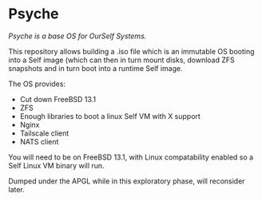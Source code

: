 # Psyche

*Psyche is a base OS for OurSelf Systems.*

This repository allows building a .iso file which is an immutable OS booting into a Self image (which can then in turn mount disks, download ZFS snapshots and in turn boot into a runtime Self image.

The OS provides:

* Cut down FreeBSD 13.1
* ZFS
* Enough libraries to boot a linux Self VM with X support
* Nginx
* Tailscale client
* NATS client

You will need to be on FreeBSD 13.1, with Linux compatability enabled so a Self Linux VM binary will run.

Dumped under the APGL while in this exploratory phase, will reconsider later.
